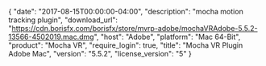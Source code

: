 {
   "date": "2017-08-15T00:00:00-04:00",
   "description": "mocha motion tracking plugin",
   "download_url": "https://cdn.borisfx.com/borisfx/store/mvrp-adobe/mochaVRAdobe-5.5.2-13566-4502019.mac.dmg",
   "host": "Adobe",
   "platform": "Mac 64-Bit",
   "product": "Mocha VR",
   "require_login": true,
   "title": "Mocha VR Plugin Adobe Mac",
   "version": "5.5.2",
   "license_version": "5"
}

